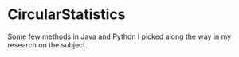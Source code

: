 # CircularStatistics
Some few methods in Java and Python I picked along the way in my research on the subject.
